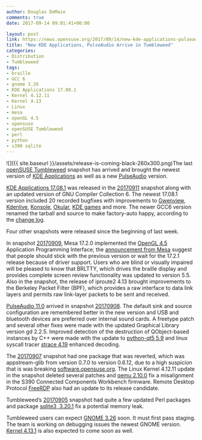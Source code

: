 ```yaml
---
author: Douglas DeMaio
comments: true
date: 2017-09-14 09:01:41+00:00

layout: post
link: https://news.opensuse.org/2017/09/14/new-kde-applications-pulseaudio-arrive-in-tumbleweed/
title: "New KDE Applications, PulseAudio Arrive in Tumbleweed"
categories:
- Distribution
- Tumbleweed
tags:
- braille
- GCC 6
- gnome 3.26
- KDE Applications 17.08.1
- Kernel 4.12.11
- Kernel 4.13
- Linux
- mesa
- openGL 4.5
- opensuse
- openSUSE Tumbleweed
- perl
- python
- s390 sqlite
---
```

![]({{ site.baseurl }}/assets/release-is-coming-black-260x300.png)The last [openSUSE Tumbleweed](https://en.opensuse.org/Portal:Tumbleweed) snapshot has arrived and brought the newest version of [KDE Applications](https://www.kde.org/applications/) as well as a new [PulseAudio](https://www.freedesktop.org/wiki/Software/PulseAudio/) version.

[KDE Applications 17.08.1](https://www.kde.org/announcements/announce-applications-17.08.1.php) was released in the [20170911](https://lists.opensuse.org/opensuse-factory/2017-09/msg00237.html) snapshot along with an updated version of GNU Compiler Collection 6. The newest 17.08.1 version included 20 recorded bugfixes with improvements to [Gwenview](https://userbase.kde.org/Gwenview), [Kdenlive](https://kdenlive.org/), [Konsole](https://konsole.kde.org/), [Okular](https://okular.kde.org/), [KDE games](https://games.kde.org/) and more. The newer GCC6 version renamed the tarball and source to make factory-auto happy, according to the [change log](https://lists.opensuse.org/opensuse-factory/2017-09/msg00237.html).

Four other snapshots were released since the beginning of last week.

In snapshot [20170909](https://lists.opensuse.org/opensuse-factory/2017-09/msg00184.html), Mesa 17.2.0 implemented the [OpenGL 4.5](https://www.opengl.org/discussion_boards/showthread.php/184619-NVIDIA-releases-OpenGL-4-5-beta-drivers) Application Programming Interface; the [announcement from Mesa](https://www.mesa3d.org/relnotes/17.2.0.html) suggest that people should stick with the previous version or wait for the 17.2.1 release because of driver support. Users who are blind or visually impaired will be pleased to know that BRLTTY, which drives the braille display and provides complete screen review functionality was updated to version 5.5. Also in the snapshot, the release of iproute2 4.13 brought improvements to the Berkeley Packet Filter (BPF), which provides a raw interface to data link layers and permits raw link-layer packets to be sent and received.<!-- more -->

[PulseAudio 11.0](https://www.freedesktop.org/wiki/Software/PulseAudio/Notes/11.0/) arrived in snapshot [20170908](https://lists.opensuse.org/opensuse-factory/2017-09/msg00181.html). The default sink and source configuration are remembered better in the new version and USB and bluetooth devices are preferred over internal sound cards. A freetype patch and several other fixes were made with the updated Graphical Library version gd 2.2.5. Improved detection of the destruction of QObject-based instances by C++ were made with the update to [python-qt5 5.9](https://pypi.python.org/pypi/PyQt5) and linux syscall tracer [strace 4.19](https://strace.io/) enhanced decoding.

The [20170907](https://lists.opensuse.org/opensuse-factory/2017-09/msg00180.html) snapshot had one package that was reverted, which was appstream-glib from version 0.7.0 to version 0.6.12, due to a high suspicion that is was breaking [software.opensuse.org](https://software.opensuse.org/). The Linux Kernel 4.12.11 update in the snapshot deleted several patches and [qemu 2.10.0](https://wiki.qemu.org/ChangeLog/2.10) fix a misalignment in the S390 Connected Components Workbench firmware. Remote Desktop Protocol [FreeRDP](http://www.freerdp.com/) also had an update to its release candidate.

Tumbleweed’s [20170905](https://lists.opensuse.org/opensuse-factory/2017-09/msg00179.html) snapshot had quite a few updated Perl packages and package [sqlite3  3.20.1](https://www.sqlite.org/releaselog/3_20_1.html) fix a potential memory leak.

Tumbleweed users can expect [GNOME 3.26](https://www.gnome.org/news/2017/09/gnome-3-26-released/) soon. It must first pass staging. The team is working on debugging issues the newest GNOME version. [Kernel 4.13.1](http://www.omgubuntu.co.uk/2017/09/linux-4-13-kernel-features-release) is also expected to come soon as well.		

